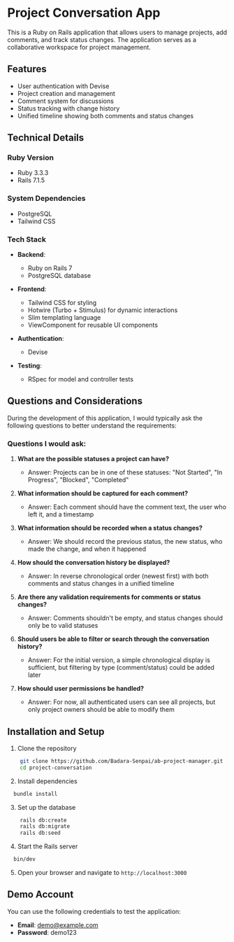 # Project Conversation App

This is a Ruby on Rails application that allows users to manage projects, add comments, and track status changes. The application serves as a collaborative workspace for project management.

## Features

- User authentication with Devise
- Project creation and management
- Comment system for discussions
- Status tracking with change history
- Unified timeline showing both comments and status changes

## Technical Details

### Ruby Version
- Ruby 3.3.3
- Rails 7.1.5

### System Dependencies
- PostgreSQL
- Tailwind CSS

### Tech Stack

- **Backend**:
    - Ruby on Rails 7
    - PostgreSQL database

- **Frontend**:
    - Tailwind CSS for styling
    - Hotwire (Turbo + Stimulus) for dynamic interactions
    - Slim templating language
    - ViewComponent for reusable UI components

- **Authentication**:
    - Devise

- **Testing**:
    - RSpec for model and controller tests

## Questions and Considerations

During the development of this application, I would typically ask the following questions to better understand the requirements:

### Questions I would ask:

1. **What are the possible statuses a project can have?**
    - Answer: Projects can be in one of these statuses: "Not Started", "In Progress", "Blocked", "Completed"

2. **What information should be captured for each comment?**
    - Answer: Each comment should have the comment text, the user who left it, and a timestamp

3. **What information should be recorded when a status changes?**
    - Answer: We should record the previous status, the new status, who made the change, and when it happened

4. **How should the conversation history be displayed?**
    - Answer: In reverse chronological order (newest first) with both comments and status changes in a unified timeline

5. **Are there any validation requirements for comments or status changes?**
    - Answer: Comments shouldn't be empty, and status changes should only be to valid statuses

6. **Should users be able to filter or search through the conversation history?**
    - Answer: For the initial version, a simple chronological display is sufficient, but filtering by type (comment/status) could be added later

7. **How should user permissions be handled?**
    - Answer: For now, all authenticated users can see all projects, but only project owners should be able to modify them

## Installation and Setup

1. Clone the repository
```bash
    git clone https://github.com/Badara-Senpai/ab-project-manager.git
    cd project-conversation
```

2. Install dependencies
```bash
  bundle install
```

3. Set up the database
```bash
    rails db:create
    rails db:migrate
    rails db:seed
```

4. Start the Rails server
```bash
  bin/dev
```

5. Open your browser and navigate to `http://localhost:3000`

## Demo Account
You can use the following credentials to test the application:

- **Email**: demo@example.com
- **Password**: demo123